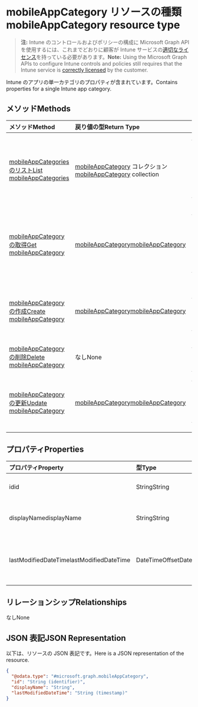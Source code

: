 # <a name="mobileappcategory-resource-type"></a><span data-ttu-id="47820-101">mobileAppCategory リソースの種類</span><span class="sxs-lookup"><span data-stu-id="47820-101">mobileAppCategory resource type</span></span>

> <span data-ttu-id="47820-102">**注:** Intune のコントロールおよびポリシーの構成に Microsoft Graph API を使用するには、これまでどおりに顧客が Intune サービスの[適切なライセンス](https://go.microsoft.com/fwlink/?linkid=839381)を持っている必要があります。</span><span class="sxs-lookup"><span data-stu-id="47820-102">**Note:** Using the Microsoft Graph APIs to configure Intune controls and policies still requires that the Intune service is [correctly licensed](https://go.microsoft.com/fwlink/?linkid=839381) by the customer.</span></span>

<span data-ttu-id="47820-103">Intune のアプリの単一カテゴリのプロパティが含まれています。</span><span class="sxs-lookup"><span data-stu-id="47820-103">Contains properties for a single Intune app category.</span></span>
## <a name="methods"></a><span data-ttu-id="47820-104">メソッド</span><span class="sxs-lookup"><span data-stu-id="47820-104">Methods</span></span>
|<span data-ttu-id="47820-105">メソッド</span><span class="sxs-lookup"><span data-stu-id="47820-105">Method</span></span>|<span data-ttu-id="47820-106">戻り値の型</span><span class="sxs-lookup"><span data-stu-id="47820-106">Return Type</span></span>|<span data-ttu-id="47820-107">説明</span><span class="sxs-lookup"><span data-stu-id="47820-107">Description</span></span>|
|:---|:---|:---|
|[<span data-ttu-id="47820-108">mobileAppCategories のリスト</span><span class="sxs-lookup"><span data-stu-id="47820-108">List mobileAppCategories</span></span>](../api/intune_apps_mobileappcategory_list.md)|<span data-ttu-id="47820-109">[mobileAppCategory](../resources/intune_apps_mobileappcategory.md) コレクション</span><span class="sxs-lookup"><span data-stu-id="47820-109">[mobileAppCategory](../resources/intune_apps_mobileappcategory.md) collection</span></span>|<span data-ttu-id="47820-110">[mobileAppCategory](../resources/intune_apps_mobileappcategory.md) オブジェクトのプロパティとリレーションシップをリストします。</span><span class="sxs-lookup"><span data-stu-id="47820-110">List properties and relationships of the [mobileAppCategory](../resources/intune_apps_mobileappcategory.md) objects.</span></span>|
|[<span data-ttu-id="47820-111">mobileAppCategory の取得</span><span class="sxs-lookup"><span data-stu-id="47820-111">Get mobileAppCategory</span></span>](../api/intune_apps_mobileappcategory_get.md)|[<span data-ttu-id="47820-112">mobileAppCategory</span><span class="sxs-lookup"><span data-stu-id="47820-112">mobileAppCategory</span></span>](../resources/intune_apps_mobileappcategory.md)|<span data-ttu-id="47820-113">[mobileAppCategory](../resources/intune_apps_mobileappcategory.md) オブジェクトのプロパティとリレーションシップを読み取ります。</span><span class="sxs-lookup"><span data-stu-id="47820-113">Read properties and relationships of the [mobileAppCategory](../resources/intune_apps_mobileappcategory.md) object.</span></span>|
|[<span data-ttu-id="47820-114">mobileAppCategory の作成</span><span class="sxs-lookup"><span data-stu-id="47820-114">Create mobileAppCategory</span></span>](../api/intune_apps_mobileappcategory_create.md)|[<span data-ttu-id="47820-115">mobileAppCategory</span><span class="sxs-lookup"><span data-stu-id="47820-115">mobileAppCategory</span></span>](../resources/intune_apps_mobileappcategory.md)|<span data-ttu-id="47820-116">新しい [mobileAppCategory](../resources/intune_apps_mobileappcategory.md) オブジェクトを作成します。</span><span class="sxs-lookup"><span data-stu-id="47820-116">Create a new [mobileAppCategory](../resources/intune_apps_mobileappcategory.md) object.</span></span>|
|[<span data-ttu-id="47820-117">mobileAppCategory の削除</span><span class="sxs-lookup"><span data-stu-id="47820-117">Delete mobileAppCategory</span></span>](../api/intune_apps_mobileappcategory_delete.md)|<span data-ttu-id="47820-118">なし</span><span class="sxs-lookup"><span data-stu-id="47820-118">None</span></span>|<span data-ttu-id="47820-119">[mobileAppCategory](../resources/intune_apps_mobileappcategory.md) を削除します。</span><span class="sxs-lookup"><span data-stu-id="47820-119">Deletes a [mobileAppCategory](../resources/intune_apps_mobileappcategory.md).</span></span>|
|[<span data-ttu-id="47820-120">mobileAppCategory の更新</span><span class="sxs-lookup"><span data-stu-id="47820-120">Update mobileAppCategory</span></span>](../api/intune_apps_mobileappcategory_update.md)|[<span data-ttu-id="47820-121">mobileAppCategory</span><span class="sxs-lookup"><span data-stu-id="47820-121">mobileAppCategory</span></span>](../resources/intune_apps_mobileappcategory.md)|<span data-ttu-id="47820-122">[mobileAppCategory](../resources/intune_apps_mobileappcategory.md) オブジェクトのプロパティを更新します。</span><span class="sxs-lookup"><span data-stu-id="47820-122">Update the properties of a [mobileAppCategory](../resources/intune_apps_mobileappcategory.md) object.</span></span>|

## <a name="properties"></a><span data-ttu-id="47820-123">プロパティ</span><span class="sxs-lookup"><span data-stu-id="47820-123">Properties</span></span>
|<span data-ttu-id="47820-124">プロパティ</span><span class="sxs-lookup"><span data-stu-id="47820-124">Property</span></span>|<span data-ttu-id="47820-125">型</span><span class="sxs-lookup"><span data-stu-id="47820-125">Type</span></span>|<span data-ttu-id="47820-126">説明</span><span class="sxs-lookup"><span data-stu-id="47820-126">Description</span></span>|
|:---|:---|:---|
|<span data-ttu-id="47820-127">id</span><span class="sxs-lookup"><span data-stu-id="47820-127">id</span></span>|<span data-ttu-id="47820-128">String</span><span class="sxs-lookup"><span data-stu-id="47820-128">String</span></span>|<span data-ttu-id="47820-129">エンティティのキー。</span><span class="sxs-lookup"><span data-stu-id="47820-129">The key of the entity.</span></span>|
|<span data-ttu-id="47820-130">displayName</span><span class="sxs-lookup"><span data-stu-id="47820-130">displayName</span></span>|<span data-ttu-id="47820-131">String</span><span class="sxs-lookup"><span data-stu-id="47820-131">String</span></span>|<span data-ttu-id="47820-132">アプリのカテゴリの名前です。</span><span class="sxs-lookup"><span data-stu-id="47820-132">The name of the app category.</span></span>|
|<span data-ttu-id="47820-133">lastModifiedDateTime</span><span class="sxs-lookup"><span data-stu-id="47820-133">lastModifiedDateTime</span></span>|<span data-ttu-id="47820-134">DateTimeOffset</span><span class="sxs-lookup"><span data-stu-id="47820-134">DateTimeOffset</span></span>|<span data-ttu-id="47820-135">mobileAppCategory が最後に変更された日時です。</span><span class="sxs-lookup"><span data-stu-id="47820-135">The date and time the mobileAppCategory was last modified.</span></span>|

## <a name="relationships"></a><span data-ttu-id="47820-136">リレーションシップ</span><span class="sxs-lookup"><span data-stu-id="47820-136">Relationships</span></span>
<span data-ttu-id="47820-137">なし</span><span class="sxs-lookup"><span data-stu-id="47820-137">None</span></span>
## <a name="json-representation"></a><span data-ttu-id="47820-138">JSON 表記</span><span class="sxs-lookup"><span data-stu-id="47820-138">JSON Representation</span></span>
<span data-ttu-id="47820-139">以下は、リソースの JSON 表記です。</span><span class="sxs-lookup"><span data-stu-id="47820-139">Here is a JSON representation of the resource.</span></span>
<!-- {
  "blockType": "resource",
  "keyProperty": "id",
  "@odata.type": "microsoft.graph.mobileAppCategory"
}
-->
``` json
{
  "@odata.type": "#microsoft.graph.mobileAppCategory",
  "id": "String (identifier)",
  "displayName": "String",
  "lastModifiedDateTime": "String (timestamp)"
}
```



